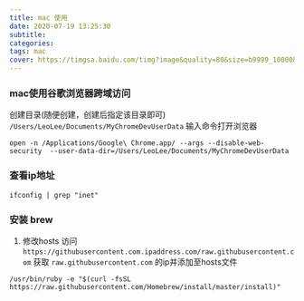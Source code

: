 ```yaml
---
title: mac 使用
date: 2020-07-19 13:25:30
subtitle:
categories:
tags: mac
cover: https://timgsa.baidu.com/timg?image&quality=80&size=b9999_10000&sec=1595490682855&di=2c6844f627de6919596b39b803d78723&imgtype=0&src=http%3A%2F%2Fg.hiphotos.baidu.com%2Fzhidao%2Fpic%2Fitem%2Fa50f4bfbfbedab6405a19611f736afc378311e0b.jpg
---
```

### mac使用谷歌浏览器跨域访问
创建目录(随便创建，创建后指定该目录即可)
`/Users/LeoLee/Documents/MyChromeDevUserData`
输入命令打开浏览器
```shell script
open -n /Applications/Google\ Chrome.app/ --args --disable-web-security  --user-data-dir=/Users/LeoLee/Documents/MyChromeDevUserData
```

### 查看ip地址
```shell script
ifconfig | grep "inet"
```

### 安装 brew
1. 修改hosts
访问 `https://githubusercontent.com.ipaddress.com/raw.githubusercontent.com`
获取 `raw.githubusercontent.com` 的ip并添加至hosts文件
```shell script
/usr/bin/ruby -e "$(curl -fsSL https://raw.githubusercontent.com/Homebrew/install/master/install)"
```
